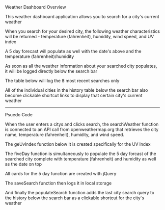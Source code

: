 Weather Dashboard Overview

This weather dashboard application allows you to search for a city's current weather

When you search for your desired city, the following weather characteristics will be returned - temperature (fahrenheit), humidity, wind speed, and UV index

A 5 day forecast will populate as well with the date's above and the temperature (fahrenheit)/humidity

As soon as all the weather information about your searched city populates, it will be logged directly below the search bar 

The table below will log the 8 most recent searches only

All of the individual cities in the history table below the search bar also become clickable shortcut links to display that certain city's current weather

------------------------------------------------

Psuedo Code

When the user enters a citys and clicks search, the searchWeather function is connected to an API call from openweathermap.org that retrieves the city name, temperature (fahrenheit), humidity, and wind speed.  

The geUvIndex function below it is created specifically for the UV Index

The fiveDay function is simultaneously to populate the 5 day forcast of the searched city complete with temperature (fahrenheit) and humidity as well as the date on top

All cards for the 5 day function are created with jQuery 

The saveSearch function then logs it in local storage 

And finally the populateSearch function adds the last city search query to the history below the search bar as a clickable shortcut for the city's weather

